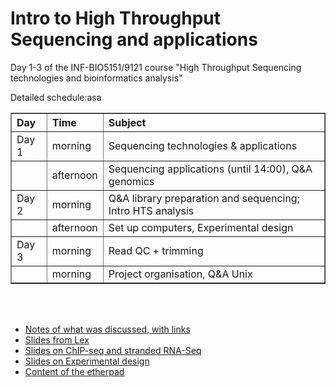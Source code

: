 Intro to High Throughput Sequencing and applications
=======================================
Day 1-3 of the INF-BIO5151/9121 course "High Throughput Sequencing technologies and bioinformatics analysis"

Detailed schedule:asa

<table border="1">
<thead>
<tr class="header">
<th align="left">Day</th>
<th align="left">Time</th>
<th align="left">Subject</th>
</tr>
</thead>
<tbody>
<tr class="odd">
<td align="left">Day 1</td>
<td align="left">morning</td>
<td align="left">Sequencing technologies &amp; applications</td>
</tr>
<tr class="even">
<td align="left"></td>
<td align="left">afternoon</td>
<td align="left">Sequencing applications (until 14:00), Q&amp;A genomics</td>
</tr>
<tr class="odd">
<td align="left">Day 2</td>
<td align="left">morning</td>
<td align="left">Q&amp;A library preparation and sequencing; Intro HTS analysis</td>
</tr>
<tr class="even">
<td align="left"></td>
<td align="left">afternoon</td>
<td align="left">Set up computers, Experimental design</td>
</tr>
<tr class="odd">
<td align="left">Day 3</td>
<td align="left">morning</td>
<td align="left">Read QC + trimming</td>
</tr>
<tr class="even">
<td align="left"></td>
<td align="left">morning</td>
<td align="left">Project organisation, Q&amp;A Unix</td>
</tr>
</tbody>
</table>
</tr>

<br><br>

* [Notes of what was discussed, with links](NGS_intro_HTS_analysis.html)
* [Slides from Lex](https://github.com/lexnederbragt/INF-BIOx121/raw/2016/Intro_HTS/NGS_intro_HTS_analysis_slides.pptx)
* [Slides on ChIP-seq and stranded RNA-Seq](https://github.com/lexnederbragt/INF-BIOx121/raw/2016/Intro_HTS/ChIP_seq_stranded_RNA.pptx)
* [Slides on Experimental design](https://github.com/lexnederbragt/INF-BIOx121/raw/2016/Intro_HTS/NGS_experimental_design_slides_2016.pptx)
* [Content of the etherpad](https://raw.githubusercontent.com/lexnederbragt/INF-BIOx121/2016/Intro_HTS/etherpad.txt)
